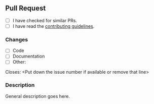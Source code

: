 ## Pull Request

- [ ] I have checked for similar PRs.
- [ ] I have read the [contributing guidelines](https://github.com/4Soft-de/kbl-model/blob/develop/.github/CONTRIBUTING.md).

### Changes

- [ ] Code
- [ ] Documentation
- [ ] Other: 

Closes: \<Put down the issue number if available or remove that line>

### Description

General description goes here.